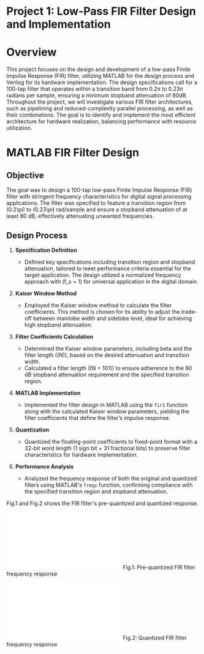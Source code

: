 # Project 1: Low-Pass FIR Filter Design and Implementation

# Overview

This project focuses on the design and development of a low-pass Finite Impulse Response (FIR) filter, utilizing MATLAB for the design process and Verilog for its hardware implementation. The design specifications call for a 100-tap filter that operates within a transition band from 0.2π to 0.23π radians per sample, ensuring a minimum stopband attenuation of 80dB. Throughout the project, we will investigate various FIR filter architectures, such as pipelining and reduced-complexity parallel processing, as well as their combinations. The goal is to identify and implement the most efficient architecture for hardware realization, balancing performance with resource utilization.


# MATLAB FIR Filter Design

## Objective
The goal was to design a 100-tap low-pass Finite Impulse Response (FIR) filter with stringent frequency characteristics for digital signal processing applications. The filter was specified to feature a transition region from \(0.2\pi\) to \(0.23\pi\) rad/sample and ensure a stopband attenuation of at least 80 dB, effectively attenuating unwanted frequencies.

## Design Process

1. **Specification Definition**
   - Defined key specifications including transition region and stopband attenuation, tailored to meet performance criteria essential for the target application. The design utilized a normalized frequency approach with \(f_s = 1\) for universal application in the digital domain.

2. **Kaiser Window Method**
   - Employed the Kaiser window method to calculate the filter coefficients. This method is chosen for its ability to adjust the trade-off between mainlobe width and sidelobe level, ideal for achieving high stopband attenuation.

3. **Filter Coefficients Calculation**
   - Determined the Kaiser window parameters, including beta and the filter length (\(N\)), based on the desired attenuation and transition width.
   - Calculated a filter length (\(N = 101\)) to ensure adherence to the 80 dB stopband attenuation requirement and the specified transition region.

4. **MATLAB Implementation**
   - Implemented the filter design in MATLAB using the `fir1` function along with the calculated Kaiser window parameters, yielding the filter coefficients that define the filter’s impulse response.

5. **Quantization**
   - Quantized the floating-point coefficients to fixed-point format with a 32-bit word length (1 sign bit + 31 fractional bits) to preserve filter characteristics for hardware implementation.

6. **Performance Analysis**
   - Analyzed the frequency response of both the original and quantized filters using MATLAB's `freqz` function, confirming compliance with the specified transition region and stopband attenuation.


Fig.1 and Fig.2 shows the FIR filter's pre-quantized and quantized response.

![FIR Filter Frequency Response](./fig/Filter_response.fig)
Fig.1: Pre-quantized FIR filter frequency response

![FIR Filter Frequency Response](./fig/Quantized_filter_response.fig)
Fig.2: Quantized FIR filter frequency response

